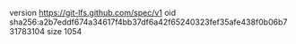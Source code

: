 version https://git-lfs.github.com/spec/v1
oid sha256:a2b7eddf674a34617f4bb37df6a42f65240323fef35afe438f0b06b731783104
size 1054
